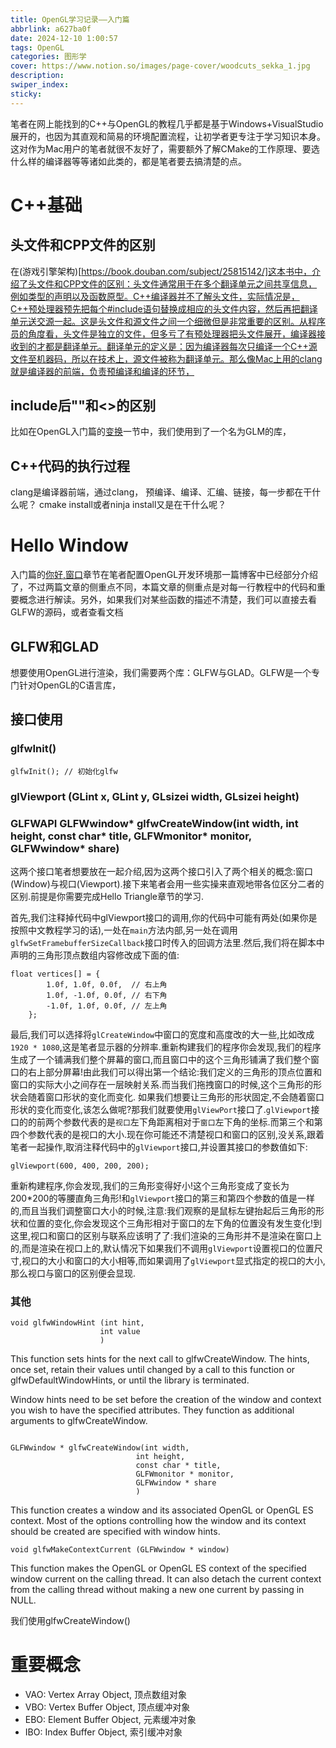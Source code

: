 ```yaml
---
title: OpenGL学习记录——入门篇
abbrlink: a627ba0f
date: 2024-12-10 1:00:57
tags: OpenGL
categories: 图形学
cover: https://www.notion.so/images/page-cover/woodcuts_sekka_1.jpg
description:
swiper_index:
sticky:
---
```


笔者在网上能找到的C++与OpenGL的教程几乎都是基于Windows+VisualStudio展开的，也因为其直观和简易的环境配置流程，让初学者更专注于学习知识本身。这对作为Mac用户的笔者就很不友好了，需要额外了解CMake的工作原理、要选什么样的编译器等等诸如此类的，都是笔者要去搞清楚的点。

# C++基础

## 头文件和CPP文件的区别

在(游戏引擎架构)[https://book.douban.com/subject/25815142/]这本书中，介绍了头文件和CPP文件的区别：头文件通常用于在多个翻译单元之间共享信息，例如类型的声明以及函数原型。C++编译器并不了解头文件，实际情况是，C++预处理器预先把每个#include语句替换成相应的头文件内容，然后再把翻译单元送交源一起。这是头文件和源文件之间一个细微但是非常重要的区别。从程序员的角度看，头文件是独立的文件，但多亏了有预处理器把头文件展开，编译器接收到的才都是翻译单元。翻译单元的定义是：因为编译器每次只编译一个C++源文件至机器码，所以在技术上，源文件被称为翻译单元。那么像Mac上用的clang就是编译器的前端，负责预编译和编译的环节，

## include后""和<>的区别

比如在OpenGL入门篇的[变换](https://learnopengl-cn.github.io/01%20Getting%20started/07%20Transformations/#_20)一节中，我们使用到了一个名为GLM的库，

## C++代码的执行过程

clang是编译器前端，通过clang，
预编译、编译、汇编、链接，每一步都在干什么呢？
cmake install或者ninja install又是在干什么呢？

# Hello Window

入门篇的[你好,窗口](https://learnopengl-cn.github.io/01%20Getting%20started/03%20Hello%20Window/)章节在笔者配置OpenGL开发环境那一篇博客中已经部分介绍了，不过两篇文章的侧重点不同，本篇文章的侧重点是对每一行教程中的代码和重要概念进行解读。另外，如果我们对某些函数的描述不清楚，我们可以直接去看GLFW的源码，或者查看文档

## GLFW和GLAD

想要使用OpenGL进行渲染，我们需要两个库：GLFW与GLAD。GLFW是一个专门针对OpenGL的C语言库，


## 接口使用

### glfwInit()

```
glfwInit(); // 初始化glfw
```

### glViewport (GLint x, GLint y, GLsizei width, GLsizei height)

### GLFWAPI GLFWwindow* glfwCreateWindow(int width, int height, const char* title, GLFWmonitor* monitor, GLFWwindow* share)

这两个接口笔者想要放在一起介绍,因为这两个接口引入了两个相关的概念:窗口(Window)与视口(Viewport).接下来笔者会用一些实操来直观地带各位区分二者的区别.前提是你需要完成Hello Triangle章节的学习.

首先,我们注释掉代码中glViewport接口的调用,你的代码中可能有两处(如果你是按照中文教程学习的话),一处在`main`方法内部,另一处在调用`glfwSetFramebufferSizeCallback`接口时传入的回调方法里.然后,我们将在脚本中声明的三角形顶点数组内容修改成下面的值:
```
float vertices[] = {
        1.0f, 1.0f, 0.0f,  // 右上角
        1.0f, -1.0f, 0.0f, // 右下角
        -1.0f, 1.0f, 0.0f, // 左上角
    };
```
最后,我们可以选择将`glCreateWindow`中窗口的宽度和高度改的大一些,比如改成`1920 * 1080`,这是笔者显示器的分辨率.重新构建我们的程序你会发现,我们的程序生成了一个铺满我们整个屏幕的窗口,而且窗口中的这个三角形铺满了我们整个窗口的右上部分屏幕!由此我们可以得出第一个结论:我们定义的三角形的顶点位置和窗口的实际大小之间存在一层映射关系.而当我们拖拽窗口的时候,这个三角形的形状会随着窗口形状的变化而变化.
如果我们想要让三角形的形状固定,不会随着窗口形状的变化而变化,该怎么做呢?那我们就要使用`glViewPort`接口了.`glViewport`接口的的前两个参数代表的是`视口`左下角距离相对于`窗口`左下角的坐标.而第三个和第四个参数代表的是视口的大小.现在你可能还不清楚视口和窗口的区别,没关系,跟着笔者一起操作,取消注释代码中的`glViewport`接口,并设置其接口的参数值如下:
```
glViewport(600, 400, 200, 200);
```
重新构建程序,你会发现,我们的三角形变得好小!这个三角形变成了变长为200*200的等腰直角三角形!和`glViewport`接口的第三和第四个参数的值是一样的,而且当我们调整窗口大小的时候,注意:我们观察的是鼠标左键抬起后三角形的形状和位置的变化,你会发现这个三角形相对于窗口的左下角的位置没有发生变化!到这里,视口和窗口的区别与联系应该明了了:我们渲染的三角形并不是渲染在窗口上的,而是渲染在视口上的,默认情况下如果我们不调用`glViewport`设置视口的位置尺寸,视口的大小和窗口的大小相等,而如果调用了`glViewport`显式指定的视口的大小,那么视口与窗口的区别便会显现.

### 其他

```
void glfwWindowHint	(int hint,
                    int value 
                    )		
```
This function sets hints for the next call to glfwCreateWindow. The hints, once set, retain their values until changed by a call to this function or glfwDefaultWindowHints, or until the library is terminated.

Window hints need to be set before the creation of the window and context you wish to have the specified attributes. They function as additional arguments to glfwCreateWindow.

```

GLFWwindow * glfwCreateWindow(int width,
                            int height,
                            const char * title,
                            GLFWmonitor * monitor,
                            GLFWwindow * share 
                            )	
```
This function creates a window and its associated OpenGL or OpenGL ES context. Most of the options controlling how the window and its context should be created are specified with window hints.

```
void glfwMakeContextCurrent	(GLFWwindow * window)
```

This function makes the OpenGL or OpenGL ES context of the specified window current on the calling thread. It can also detach the current context from the calling thread without making a new one current by passing in NULL.

我们使用glfwCreateWindow()

# 重要概念

- VAO: Vertex Array Object, 顶点数组对象
- VBO: Vertex Buffer Object, 顶点缓冲对象
- EBO: Element Buffer Object, 元素缓冲对象
- IBO: Index Buffer Object, 索引缓冲对象